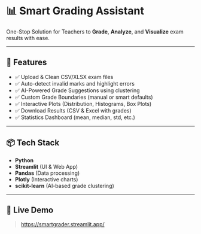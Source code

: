 # 📊 Smart Grading Assistant

One-Stop Solution for Teachers to **Grade**, **Analyze**, and **Visualize** exam results with ease.

---

## 🚀 Features
- ✅ Upload & Clean CSV/XLSX exam files
- ✅ Auto-detect invalid marks and highlight errors
- ✅ AI-Powered Grade Suggestions using clustering
- ✅ Custom Grade Boundaries (manual or smart defaults)
- ✅ Interactive Plots (Distribution, Histograms, Box Plots)
- ✅ Download Results (CSV & Excel with grades)
- ✅ Statistics Dashboard (mean, median, std, etc.)

---

## 📦 Tech Stack
- **Python**
- **Streamlit** (UI & Web App)
- **Pandas** (Data processing)
- **Plotly** (Interactive charts)
- **scikit-learn** (AI-based grade clustering)

---

## 🚀 Live Demo
> https://smartgrader.streamlit.app/
